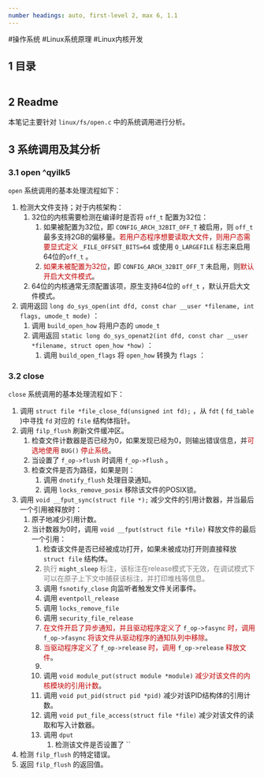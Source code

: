 ```yaml
---
number headings: auto, first-level 2, max 6, 1.1
---
```

#操作系统 #Linux系统原理 #Linux内核开发 

## 1 目录

```toc
```

## 2 Readme

本笔记主要针对 `linux/fs/open.c` 中的系统调用进行分析。

## 3 系统调用及其分析

### 3.1 open ^qyilk5

`open` 系统调用的基本处理流程如下：
1. 检测大文件支持；对于内核架构：
	1. 32位的内核需要检测在编译时是否将 `off_t` 配置为32位：
		1. 如果被配置为32位，即 `CONFIG_ARCH_32BIT_OFF_T` 被启用，则 `off_t` 最多支持2GB的偏移量。<font color="#c00000">若用户态程序想要读取大文件</font>，<font color="#c00000">则用户态需要显式定义</font> `_FILE_OFFSET_BITS=64` 或使用 `O_LARGEFILE` 标志来启用64位的`off_t` 。
		2. <font color="#c00000">如果未被配置为32位</font>，即 `CONFIG_ARCH_32BIT_OFF_T` 未启用，则<font color="#c00000">默认开启大文件模式</font>。
	2. 64位的内核通常无须配置该项，原生支持64位的 `off_t` ，默认开启大文件模式。
2. 调用返回 `long do_sys_open(int dfd, const char __user *filename, int flags, umode_t mode)` ：
	1. 调用 `build_open_how` 将用户态的 `umode_t` 
	2. 调用返回 `static long do_sys_openat2(int dfd, const char __user *filename, struct open_how *how)` ：
		1. 调用 `build_open_flags` 将 `open_how` 转换为 `flags` ：


### 3.2 close

`close` 系统调用的基本处理流程如下：
1. 调用 `struct file *file_close_fd(unsigned int fd);` ，从 `fdt` ( `fd_table` )中寻找 `fd` 对应的 `file` 结构体指针。 
2. 调用 `filp_flush` 刷新文件缓冲区。
	1. 检查文件计数器是否已经为0，如果发现已经为0，则输出错误信息，并<font color="#c00000">可选地使用</font> `BUG()` <font color="#c00000">停止系统</font>。
	2. 当设置了 `f_op->flush` 时调用 `f_op->flush` 。
	3. 检查文件是否为路径，如果是则：
		1. 调用 `dnotify_flush` 处理目录通知。
		2. 调用 `locks_remove_posix` 移除该文件的POSIX锁。
3. 调用 `void __fput_sync(struct file *);` 减少文件的引用计数器，并当最后一个引用被释放时：
	1. 原子地减少引用计数。
	2. 当计数器为0时，调用 `void __fput(struct file *file)` 释放文件的最后一个引用：
		1. 检查该文件是否已经被成功打开，如果未被成功打开则直接释放 `struct file` 结构体。
		2. <font color="#7f7f7f">执行</font> `might_sleep` <font color="#7f7f7f">标注，该标注在release模式下无效，在调试模式下可以在原子上下文中捕获该标注，并打印堆栈等信息。</font>
		3. 调用 `fsnotify_close` 向监听者触发文件关闭事件。
		4. 调用 `eventpoll_release` 
		5. 调用 `locks_remove_file`
		6. 调用 `security_file_release`
		7. <font color="#c00000">在文件开启了异步通知，并且驱动程序定义了</font> `f_op->fasync` <font color="#c00000">时，调用</font> `f_op->fasync` <font color="#c00000">将该文件从驱动程序的通知队列中移除</font>。
		8. <font color="#c00000">当驱动程序定义了</font> `f_op->release` <font color="#c00000">时，调用</font> `f_op->release` <font color="#c00000">释放文件</font>。
		9. 
		10. 调用 `void module_put(struct module *module)` <font color="#c00000">减少对该文件的内核模块的引用计数</font>。
		11. 调用 `void put_pid(struct pid *pid)` 减少对该PID结构体的引用计数。
		12. 调用 `void put_file_access(struct file *file)` 减少对该文件的读取和写入计数器。
		13. 调用 `dput`
			1. 检测该文件是否设置了 ``
4. 检测 `filp_flush` 的特定错误。
5. 返回 `filp_flush` 的返回值。

